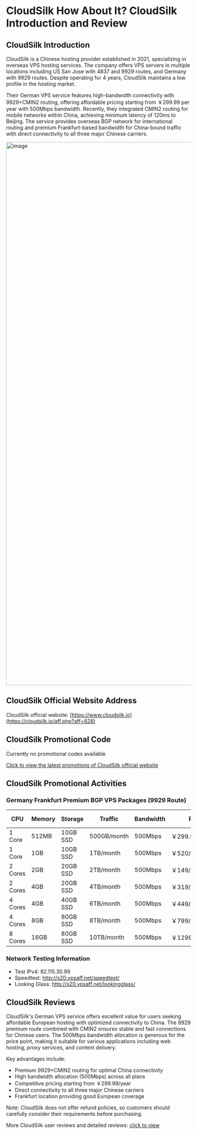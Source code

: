 # CloudSilk How About It? CloudSilk Introduction and Review

## CloudSilk Introduction

CloudSilk is a Chinese hosting provider established in 2021, specializing in overseas VPS hosting services. The company offers VPS servers in multiple locations including US San Jose with 4837 and 9929 routes, and Germany with 9929 routes. Despite operating for 4 years, CloudSilk maintains a low profile in the hosting market.

Their German VPS service features high-bandwidth connectivity with 9929+CMIN2 routing, offering affordable pricing starting from ￥299.99 per year with 500Mbps bandwidth. Recently, they integrated CMIN2 routing for mobile networks within China, achieving minimum latency of 120ms to Beijing. The service provides overseas BGP network for international routing and premium Frankfurt-based bandwidth for China-bound traffic with direct connectivity to all three major Chinese carriers.

<img width="2624" height="1482" alt="image" src="https://github.com/user-attachments/assets/d2a46b8c-8fd5-4d59-9008-2ec621a22e82" />

## CloudSilk Official Website Address

CloudSilk official website: [https://www.cloudsilk.io](https://cloudsilk.io/aff.php?aff=828)

## CloudSilk Promotional Code

Currently no promotional codes available

[Click to view the latest promotions of CloudSilk official website](https://cloudsilk.io/aff.php?aff=828)

## CloudSilk Promotional Activities

### Germany Frankfurt Premium BGP VPS Packages (9929 Route)

| CPU | Memory | Storage | Traffic | Bandwidth | Price | Purchase Link |
|-----|--------|---------|---------|-----------|-------|---------------|
| 1 Core | 512MB | 10GB SSD | 500GB/month | 500Mbps | ￥299.99/year | [Purchase](https://cloudsilk.io/aff.php?aff=828&pid=28) |
| 1 Core | 1GB | 10GB SSD | 1TB/month | 500Mbps | ￥520/year | [Purchase](https://cloudsilk.io/aff.php?aff=828&pid=29) |
| 2 Cores | 2GB | 20GB SSD | 2TB/month | 500Mbps | ￥149/month | [Purchase](https://cloudsilk.io/aff.php?aff=828&pid=30) |
| 2 Cores | 4GB | 20GB SSD | 4TB/month | 500Mbps | ￥319/month | [Purchase](https://cloudsilk.io/aff.php?aff=828&pid=31) |
| 4 Cores | 4GB | 40GB SSD | 6TB/month | 500Mbps | ￥449/month | [Purchase](https://cloudsilk.io/aff.php?aff=828&pid=32) |
| 4 Cores | 8GB | 80GB SSD | 8TB/month | 500Mbps | ￥799/month | [Purchase](https://cloudsilk.io/aff.php?aff=828&pid=33) |
| 8 Cores | 16GB | 80GB SSD | 10TB/month | 500Mbps | ￥1299.99/month | [Purchase](https://cloudsilk.io/aff.php?aff=828&pid=34) |

### Network Testing Information
- Test IPv4: 82.115.30.99
- Speedtest: http://s20.vpsaff.net/speedtest/
- Looking Glass: http://s20.vpsaff.net/lookingglass/

## CloudSilk Reviews

CloudSilk's German VPS service offers excellent value for users seeking affordable European hosting with optimized connectivity to China. The 9929 premium route combined with CMIN2 ensures stable and fast connections for Chinese users. The 500Mbps bandwidth allocation is generous for the price point, making it suitable for various applications including web hosting, proxy services, and content delivery.

Key advantages include:
- Premium 9929+CMIN2 routing for optimal China connectivity
- High bandwidth allocation (500Mbps) across all plans
- Competitive pricing starting from ￥299.99/year
- Direct connectivity to all three major Chinese carriers
- Frankfurt location providing good European coverage

Note: CloudSilk does not offer refund policies, so customers should carefully consider their requirements before purchasing.

More CloudSilk user reviews and detailed reviews: [click to view](https://cloudsilk.io/aff.php?aff=828)
